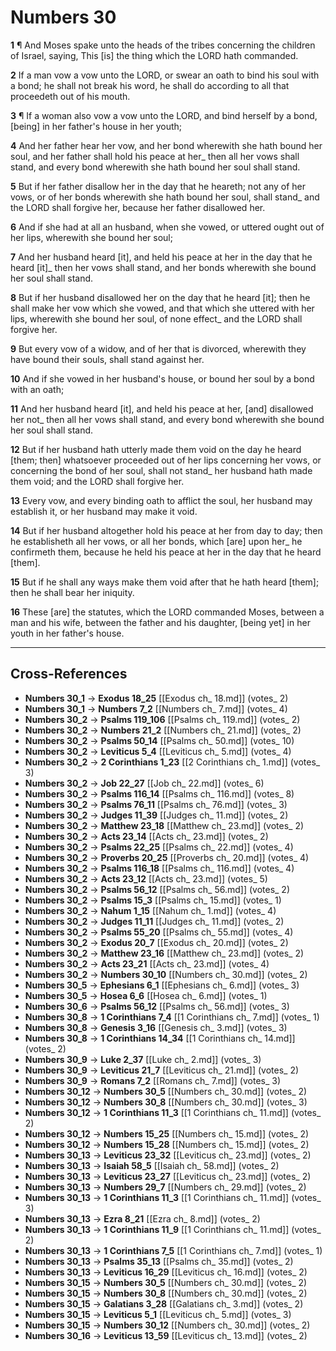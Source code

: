 # Numbers 30

**1** ¶ And Moses spake unto the heads of the tribes concerning the children of Israel, saying, This [is] the thing which the LORD hath commanded.

**2** If a man vow a vow unto the LORD, or swear an oath to bind his soul with a bond; he shall not break his word, he shall do according to all that proceedeth out of his mouth.

**3** ¶ If a woman also vow a vow unto the LORD, and bind herself by a bond, [being] in her father's house in her youth;

**4** And her father hear her vow, and her bond wherewith she hath bound her soul, and her father shall hold his peace at her_ then all her vows shall stand, and every bond wherewith she hath bound her soul shall stand.

**5** But if her father disallow her in the day that he heareth; not any of her vows, or of her bonds wherewith she hath bound her soul, shall stand_ and the LORD shall forgive her, because her father disallowed her.

**6** And if she had at all an husband, when she vowed, or uttered ought out of her lips, wherewith she bound her soul;

**7** And her husband heard [it], and held his peace at her in the day that he heard [it]_ then her vows shall stand, and her bonds wherewith she bound her soul shall stand.

**8** But if her husband disallowed her on the day that he heard [it]; then he shall make her vow which she vowed, and that which she uttered with her lips, wherewith she bound her soul, of none effect_ and the LORD shall forgive her.

**9** But every vow of a widow, and of her that is divorced, wherewith they have bound their souls, shall stand against her.

**10** And if she vowed in her husband's house, or bound her soul by a bond with an oath;

**11** And her husband heard [it], and held his peace at her, [and] disallowed her not_ then all her vows shall stand, and every bond wherewith she bound her soul shall stand.

**12** But if her husband hath utterly made them void on the day he heard [them; then] whatsoever proceeded out of her lips concerning her vows, or concerning the bond of her soul, shall not stand_ her husband hath made them void; and the LORD shall forgive her.

**13** Every vow, and every binding oath to afflict the soul, her husband may establish it, or her husband may make it void.

**14** But if her husband altogether hold his peace at her from day to day; then he establisheth all her vows, or all her bonds, which [are] upon her_ he confirmeth them, because he held his peace at her in the day that he heard [them].

**15** But if he shall any ways make them void after that he hath heard [them]; then he shall bear her iniquity.

**16** These [are] the statutes, which the LORD commanded Moses, between a man and his wife, between the father and his daughter, [being yet] in her youth in her father's house.

---

## Cross-References

- **Numbers 30_1** → **Exodus 18_25** [[Exodus ch_ 18.md]] (votes_ 2)
- **Numbers 30_1** → **Numbers 7_2** [[Numbers ch_ 7.md]] (votes_ 4)
- **Numbers 30_2** → **Psalms 119_106** [[Psalms ch_ 119.md]] (votes_ 2)
- **Numbers 30_2** → **Numbers 21_2** [[Numbers ch_ 21.md]] (votes_ 2)
- **Numbers 30_2** → **Psalms 50_14** [[Psalms ch_ 50.md]] (votes_ 10)
- **Numbers 30_2** → **Leviticus 5_4** [[Leviticus ch_ 5.md]] (votes_ 4)
- **Numbers 30_2** → **2 Corinthians 1_23** [[2 Corinthians ch_ 1.md]] (votes_ 3)
- **Numbers 30_2** → **Job 22_27** [[Job ch_ 22.md]] (votes_ 6)
- **Numbers 30_2** → **Psalms 116_14** [[Psalms ch_ 116.md]] (votes_ 8)
- **Numbers 30_2** → **Psalms 76_11** [[Psalms ch_ 76.md]] (votes_ 3)
- **Numbers 30_2** → **Judges 11_39** [[Judges ch_ 11.md]] (votes_ 2)
- **Numbers 30_2** → **Matthew 23_18** [[Matthew ch_ 23.md]] (votes_ 2)
- **Numbers 30_2** → **Acts 23_14** [[Acts ch_ 23.md]] (votes_ 2)
- **Numbers 30_2** → **Psalms 22_25** [[Psalms ch_ 22.md]] (votes_ 4)
- **Numbers 30_2** → **Proverbs 20_25** [[Proverbs ch_ 20.md]] (votes_ 4)
- **Numbers 30_2** → **Psalms 116_18** [[Psalms ch_ 116.md]] (votes_ 4)
- **Numbers 30_2** → **Acts 23_12** [[Acts ch_ 23.md]] (votes_ 5)
- **Numbers 30_2** → **Psalms 56_12** [[Psalms ch_ 56.md]] (votes_ 2)
- **Numbers 30_2** → **Psalms 15_3** [[Psalms ch_ 15.md]] (votes_ 1)
- **Numbers 30_2** → **Nahum 1_15** [[Nahum ch_ 1.md]] (votes_ 4)
- **Numbers 30_2** → **Judges 11_11** [[Judges ch_ 11.md]] (votes_ 2)
- **Numbers 30_2** → **Psalms 55_20** [[Psalms ch_ 55.md]] (votes_ 4)
- **Numbers 30_2** → **Exodus 20_7** [[Exodus ch_ 20.md]] (votes_ 2)
- **Numbers 30_2** → **Matthew 23_16** [[Matthew ch_ 23.md]] (votes_ 2)
- **Numbers 30_2** → **Acts 23_21** [[Acts ch_ 23.md]] (votes_ 4)
- **Numbers 30_2** → **Numbers 30_10** [[Numbers ch_ 30.md]] (votes_ 2)
- **Numbers 30_5** → **Ephesians 6_1** [[Ephesians ch_ 6.md]] (votes_ 3)
- **Numbers 30_5** → **Hosea 6_6** [[Hosea ch_ 6.md]] (votes_ 1)
- **Numbers 30_6** → **Psalms 56_12** [[Psalms ch_ 56.md]] (votes_ 3)
- **Numbers 30_8** → **1 Corinthians 7_4** [[1 Corinthians ch_ 7.md]] (votes_ 1)
- **Numbers 30_8** → **Genesis 3_16** [[Genesis ch_ 3.md]] (votes_ 3)
- **Numbers 30_8** → **1 Corinthians 14_34** [[1 Corinthians ch_ 14.md]] (votes_ 2)
- **Numbers 30_9** → **Luke 2_37** [[Luke ch_ 2.md]] (votes_ 3)
- **Numbers 30_9** → **Leviticus 21_7** [[Leviticus ch_ 21.md]] (votes_ 2)
- **Numbers 30_9** → **Romans 7_2** [[Romans ch_ 7.md]] (votes_ 3)
- **Numbers 30_12** → **Numbers 30_5** [[Numbers ch_ 30.md]] (votes_ 2)
- **Numbers 30_12** → **Numbers 30_8** [[Numbers ch_ 30.md]] (votes_ 3)
- **Numbers 30_12** → **1 Corinthians 11_3** [[1 Corinthians ch_ 11.md]] (votes_ 2)
- **Numbers 30_12** → **Numbers 15_25** [[Numbers ch_ 15.md]] (votes_ 2)
- **Numbers 30_12** → **Numbers 15_28** [[Numbers ch_ 15.md]] (votes_ 2)
- **Numbers 30_13** → **Leviticus 23_32** [[Leviticus ch_ 23.md]] (votes_ 2)
- **Numbers 30_13** → **Isaiah 58_5** [[Isaiah ch_ 58.md]] (votes_ 2)
- **Numbers 30_13** → **Leviticus 23_27** [[Leviticus ch_ 23.md]] (votes_ 2)
- **Numbers 30_13** → **Numbers 29_7** [[Numbers ch_ 29.md]] (votes_ 2)
- **Numbers 30_13** → **1 Corinthians 11_3** [[1 Corinthians ch_ 11.md]] (votes_ 3)
- **Numbers 30_13** → **Ezra 8_21** [[Ezra ch_ 8.md]] (votes_ 2)
- **Numbers 30_13** → **1 Corinthians 11_9** [[1 Corinthians ch_ 11.md]] (votes_ 2)
- **Numbers 30_13** → **1 Corinthians 7_5** [[1 Corinthians ch_ 7.md]] (votes_ 1)
- **Numbers 30_13** → **Psalms 35_13** [[Psalms ch_ 35.md]] (votes_ 2)
- **Numbers 30_13** → **Leviticus 16_29** [[Leviticus ch_ 16.md]] (votes_ 2)
- **Numbers 30_15** → **Numbers 30_5** [[Numbers ch_ 30.md]] (votes_ 2)
- **Numbers 30_15** → **Numbers 30_8** [[Numbers ch_ 30.md]] (votes_ 2)
- **Numbers 30_15** → **Galatians 3_28** [[Galatians ch_ 3.md]] (votes_ 2)
- **Numbers 30_15** → **Leviticus 5_1** [[Leviticus ch_ 5.md]] (votes_ 3)
- **Numbers 30_15** → **Numbers 30_12** [[Numbers ch_ 30.md]] (votes_ 2)
- **Numbers 30_16** → **Leviticus 13_59** [[Leviticus ch_ 13.md]] (votes_ 2)
